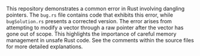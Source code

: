 This repository demonstrates a common error in Rust involving dangling pointers. The `bug.rs` file contains code that exhibits this error, while `bugSolution.rs` presents a corrected version.  The error arises from attempting to modify a vector through a raw pointer after the vector has gone out of scope.  This highlights the importance of careful memory management in unsafe Rust code.  See the comments within the source files for more detailed explanations.